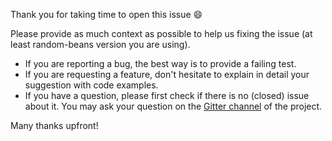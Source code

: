 Thank you for taking time to open this issue :smile:

Please provide as much context as possible to help us fixing the issue (at least random-beans version you are using).

* If you are reporting a bug, the best way is to provide a failing test.
* If you are requesting a feature, don't hesitate to explain in detail your suggestion with code examples.
* If you have a question, please first check if there is no (closed) issue about it. You may ask your question on the [Gitter channel](https://gitter.im/benas/random-beans) of the project.

Many thanks upfront!
